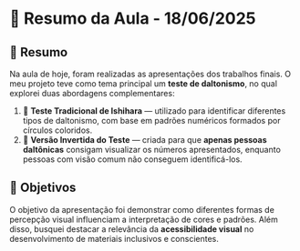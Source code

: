# 📅 Resumo da Aula - 18/06/2025  

## 📝 Resumo

Na aula de hoje, foram realizadas as apresentações dos trabalhos finais. O meu projeto teve como tema principal um **teste de daltonismo**, no qual explorei duas abordagens complementares:

1. 🔹 **Teste Tradicional de Ishihara** — utilizado para identificar diferentes tipos de daltonismo, com base em padrões numéricos formados por círculos coloridos.
2. 🔸 **Versão Invertida do Teste** — criada para que **apenas pessoas daltônicas** consigam visualizar os números apresentados, enquanto pessoas com visão comum não conseguem identificá-los.

## 🎯 Objetivos

O objetivo da apresentação foi demonstrar como diferentes formas de percepção visual influenciam a interpretação de cores e padrões. Além disso, busquei destacar a relevância da **acessibilidade visual** no desenvolvimento de materiais inclusivos e conscientes.
